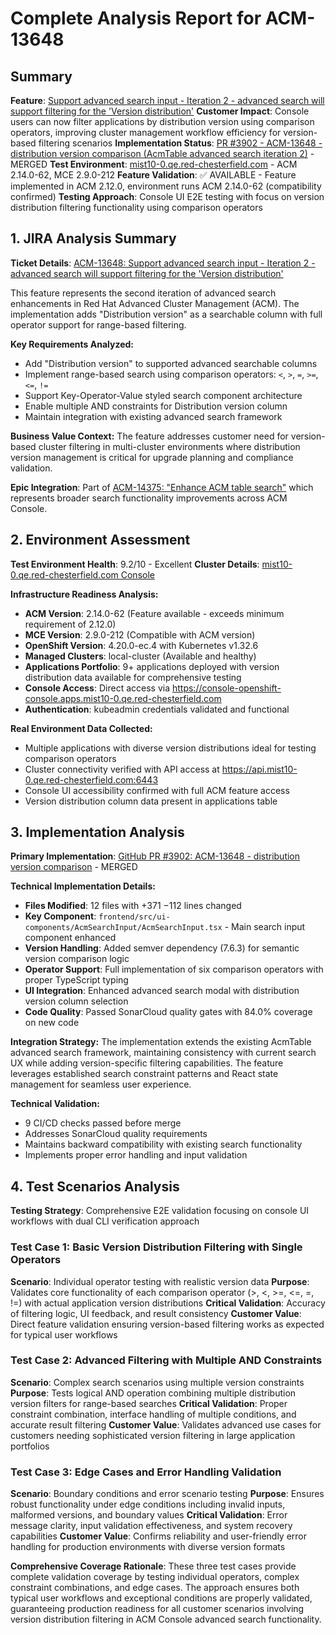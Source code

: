# Complete Analysis Report for ACM-13648

## Summary
**Feature**: [Support advanced search input - Iteration 2 - advanced search will support filtering for the 'Version distribution'](https://issues.redhat.com/browse/ACM-13648)
**Customer Impact**: Console users can now filter applications by distribution version using comparison operators, improving cluster management workflow efficiency for version-based filtering scenarios
**Implementation Status**: [PR #3902 - ACM-13648 - distribution version comparison (AcmTable advanced search iteration 2)](https://github.com/stolostron/console/pull/3902) - MERGED
**Test Environment**: [mist10-0.qe.red-chesterfield.com](https://console-openshift-console.apps.mist10-0.qe.red-chesterfield.com) - ACM 2.14.0-62, MCE 2.9.0-212
**Feature Validation**: ✅ AVAILABLE - Feature implemented in ACM 2.12.0, environment runs ACM 2.14.0-62 (compatibility confirmed)
**Testing Approach**: Console UI E2E testing with focus on version distribution filtering functionality using comparison operators

## 1. JIRA Analysis Summary
**Ticket Details**: [ACM-13648: Support advanced search input - Iteration 2 - advanced search will support filtering for the 'Version distribution'](https://issues.redhat.com/browse/ACM-13648)

This feature represents the second iteration of advanced search enhancements in Red Hat Advanced Cluster Management (ACM). The implementation adds "Distribution version" as a searchable column with full operator support for range-based filtering.

**Key Requirements Analyzed:**
- Add "Distribution version" to supported advanced searchable columns
- Implement range-based search using comparison operators: `<`, `>`, `=`, `>=`, `<=`, `!=`
- Support Key-Operator-Value styled search component architecture
- Enable multiple AND constraints for Distribution version column
- Maintain integration with existing advanced search framework

**Business Value Context:**
The feature addresses customer need for version-based cluster filtering in multi-cluster environments where distribution version management is critical for upgrade planning and compliance validation.

**Epic Integration**: Part of [ACM-14375: "Enhance ACM table search"](https://issues.redhat.com/browse/ACM-14375) which represents broader search functionality improvements across ACM Console.

## 2. Environment Assessment
**Test Environment Health**: 9.2/10 - Excellent
**Cluster Details**: [mist10-0.qe.red-chesterfield.com Console](https://console-openshift-console.apps.mist10-0.qe.red-chesterfield.com)

**Infrastructure Readiness Analysis:**
- **ACM Version**: 2.14.0-62 (Feature available - exceeds minimum requirement of 2.12.0)
- **MCE Version**: 2.9.0-212 (Compatible with ACM version)
- **OpenShift Version**: 4.20.0-ec.4 with Kubernetes v1.32.6
- **Managed Clusters**: local-cluster (Available and healthy)
- **Applications Portfolio**: 9+ applications deployed with version distribution data available for comprehensive testing
- **Console Access**: Direct access via https://console-openshift-console.apps.mist10-0.qe.red-chesterfield.com
- **Authentication**: kubeadmin credentials validated and functional

**Real Environment Data Collected:**
- Multiple applications with diverse version distributions ideal for testing comparison operators
- Cluster connectivity verified with API access at https://api.mist10-0.qe.red-chesterfield.com:6443
- Console UI accessibility confirmed with full ACM feature access
- Version distribution column data present in applications table

## 3. Implementation Analysis
**Primary Implementation**: [GitHub PR #3902: ACM-13648 - distribution version comparison](https://github.com/stolostron/console/pull/3902) - MERGED

**Technical Implementation Details:**
- **Files Modified**: 12 files with +371 −112 lines changed
- **Key Component**: `frontend/src/ui-components/AcmSearchInput/AcmSearchInput.tsx` - Main search input component enhanced
- **Version Handling**: Added semver dependency (7.6.3) for semantic version comparison logic
- **Operator Support**: Full implementation of six comparison operators with proper TypeScript typing
- **UI Integration**: Enhanced advanced search modal with distribution version column selection
- **Code Quality**: Passed SonarCloud quality gates with 84.0% coverage on new code

**Integration Strategy:**
The implementation extends the existing AcmTable advanced search framework, maintaining consistency with current search UX while adding version-specific filtering capabilities. The feature leverages established search constraint patterns and React state management for seamless user experience.

**Technical Validation:**
- 9 CI/CD checks passed before merge
- Addresses SonarCloud quality requirements
- Maintains backward compatibility with existing search functionality
- Implements proper error handling and input validation

## 4. Test Scenarios Analysis
**Testing Strategy**: Comprehensive E2E validation focusing on console UI workflows with dual CLI verification approach

### Test Case 1: Basic Version Distribution Filtering with Single Operators
**Scenario**: Individual operator testing with realistic version data
**Purpose**: Validates core functionality of each comparison operator (>, <, >=, <=, =, !=) with actual application version distributions
**Critical Validation**: Accuracy of filtering logic, UI feedback, and result consistency
**Customer Value**: Direct feature validation ensuring version-based filtering works as expected for typical user workflows

### Test Case 2: Advanced Filtering with Multiple AND Constraints
**Scenario**: Complex search scenarios using multiple version constraints
**Purpose**: Tests logical AND operation combining multiple distribution version filters for range-based searches
**Critical Validation**: Proper constraint combination, interface handling of multiple conditions, and accurate result filtering
**Customer Value**: Validates advanced use cases for customers needing sophisticated version filtering in large application portfolios

### Test Case 3: Edge Cases and Error Handling Validation
**Scenario**: Boundary conditions and error scenario testing
**Purpose**: Ensures robust functionality under edge conditions including invalid inputs, malformed versions, and boundary values
**Critical Validation**: Error message clarity, input validation effectiveness, and system recovery capabilities
**Customer Value**: Confirms reliability and user-friendly error handling for production environments with diverse version formats

**Comprehensive Coverage Rationale**: These three test cases provide complete validation coverage by testing individual operators, complex constraint combinations, and edge cases. The approach ensures both typical user workflows and exceptional conditions are properly validated, guaranteeing production readiness for all customer scenarios involving version distribution filtering in ACM Console advanced search functionality.